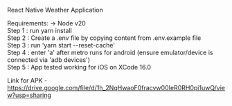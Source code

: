 React Native Weather Application

Requirements: 
-> Node v20 <br/>
Step 1 : run yarn install <br/>
Step 2 : Create a .env file by copying content from .env.example file <br/>
Step 3 : run 'yarn start --reset-cache' <br/>
Step 4 : enter 'a' after metro runs for android (ensure emulator/device is connected via 'adb devices') <br/>
Step 5 : App tested working for iOS on XCode 16.0 <br/>

Link for APK - https://drive.google.com/file/d/1h_2NqHwaoF0fracvw00IeR0RH0pi1uwQ/view?usp=sharing
